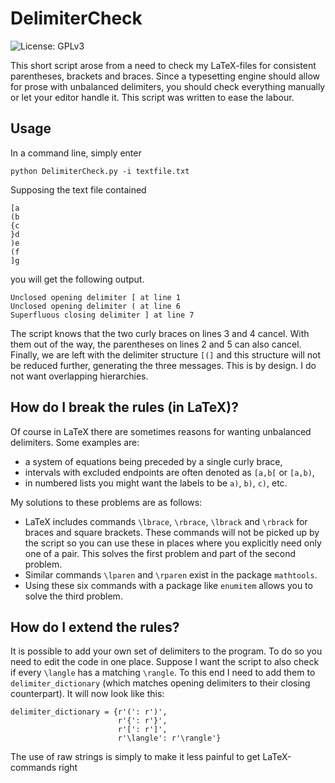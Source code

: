 # DelimiterCheck
![License: GPLv3](https://img.shields.io/badge/License-GPLv3-blue.svg 'License')

This short script arose from a need to check my LaTeX-files for consistent parentheses, brackets and braces.
Since a typesetting engine should allow for prose with unbalanced delimiters, you should check everything manually or let your editor handle it.
This script was written to ease the labour.

## Usage

In a command line, simply enter

```
python DelimiterCheck.py -i textfile.txt
```

Supposing the text file contained

```
[a
(b
{c
}d
)e
(f
]g
```

you will get the following output.

```
Unclosed opening delimiter [ at line 1
Unclosed opening delimiter ( at line 6
Superfluous closing delimiter ] at line 7
```

The script knows that the two curly braces on lines 3 and 4 cancel.
With them out of the way, the parentheses on lines 2 and 5 can also cancel.
Finally, we are left with the delimiter structure `[(]` and this structure will not be reduced further, generating the three messages.
This is by design. I do not want overlapping hierarchies.

## How do I break the rules (in LaTeX)?

Of course in LaTeX there are sometimes reasons for wanting unbalanced delimiters.
Some examples are:
 * a system of equations being preceded by a single curly brace,
 * intervals with excluded endpoints are often denoted as `[a,b[` or `[a,b)`,
 * in numbered lists you might want the labels to be `a)`, `b)`, `c)`, etc.

My solutions to these problems are as follows:
 * LaTeX includes commands `\lbrace`, `\rbrace`, `\lbrack` and `\rbrack` for braces and square brackets.
   These commands will not be picked up by the script so you can use these in places where you explicitly need only one of a pair.
   This solves the first problem and part of the second problem.
 * Similar commands `\lparen` and `\rparen` exist in the package `mathtools`.
 * Using these six commands with a package like `enumitem` allows you to solve the third problem.

## How do I extend the rules?

It is possible to add your own set of delimiters to the program.
To do so you need to edit the code in one place.
Suppose I want the script to also check if every `\langle` has a matching `\rangle`.
To this end I need to add them to `delimiter_dictionary` (which matches opening delimiters to their closing counterpart).
It will now look like this:

```
delimiter_dictionary = {r'(': r')',
                        r'{': r'}',
                        r'[': r']',
                        r'\langle': r'\rangle'}
```

The use of raw strings is simply to make it less painful to get LaTeX-commands right
